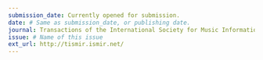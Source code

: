 ```yaml
---
submission_date: Currently opened for submission.  
date: # Same as submission_date, or publishing date. 
journal: Transactions of the International Society for Music Information Retrieval
issue: # Name of this issue
ext_url: http://tismir.ismir.net/ 
---
```


